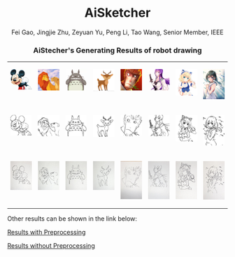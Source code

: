  <body>
    <h1 align="center">AiSketcher</h1>
      <p align="center">Fei Gao,&nbsp;Jingjie Zhu,&nbsp;Zeyuan Yu,&nbsp;Peng Li,&nbsp;Tao Wang,&nbsp;Senior Member,&nbsp;IEEE</p>
      <div class="demo">
          <h3 align="center">AiStecher's Generating Results of robot drawing</h3>
     <table style="table-layout: fixed;" align="center">
      <tr>
        <td halign="center" style="word-wrap: break-word;" valign="top">
          <p>
            <a href="images/ours_robot/41_yuan.jpg">
              <img src="images/ours_robot/41_yuan.jpg" style="width:128px">
            </a><br>
          </p>
        </td>
    <td halign="center" style="word-wrap: break-word;" valign="top">
      <p>
        <a href="images/ours_robot/42_yuan.jpg">
          <img src="images/ours_robot/42_yuan.jpg" style="width:128px">
        </a><br>
      </p>
    </td>
     <td halign="center" style="word-wrap: break-word;" valign="top">
      <p>
        <a href="images/ours_robot/43_yuan.jpeg">
          <img src="images/ours_robot/43_yuan.jpeg" style="width:128px">
        </a><br>
      </p>
    </td>
    <td halign="center" style="word-wrap: break-word;" valign="top">
      <p>
        <a href="images/ours_robot/44_yuan.jpg">
          <img src="images/ours_robot/44_yuan.jpg" style="width:128px">
        </a><br>
      </p>
    </td>
      <td halign="center" style="word-wrap: break-word;" valign="top">
      <p>
        <a href="images/ours_robot/47_yuan.jpg">
          <img src="images/ours_robot/47_yuan.jpg" style="width:128px">
        </a><br>
      </p>
    </td>
    <td halign="center" style="word-wrap: break-word;" valign="top">
      <p>
        <a href="images/ours_robot/46_yuan.jpg">
          <img src="images/ours_robot/46_yuan.jpg" style="width:128px">
        </a><br>
      </p>
    </td>
      <td halign="center" style="word-wrap: break-word;" valign="top">
      <p>
        <a href="images/ours_robot/45_yuan.jpg">
          <img src="images/ours_robot/45_yuan.jpg" style="width:55px">
        </a><br>
      </p>
    </td>
    <td halign="center" style="word-wrap: break-word;" valign="top">
      <p>
        <a href="images/ours_robot/48_yuan.jpg">
          <img src="images/ours_robot/48_yuan.jpg" style="width:60px">
        </a><br>
      </p>
    </td>
  </tr>
      <tr>
        <td halign="center" style="word-wrap: break-word;" valign="top">
          <p>
            <a href="images/ours_robot/41_generate.jpg">
              <img src="images/ours_robot/41_generate.jpg" style="width:128px">
            </a><br>
          </p>
        </td>
    <td halign="center" style="word-wrap: break-word;" valign="top">
      <p>
        <a href="images/ours_robot/42_generate.jpg">
          <img src="images/ours_robot/42_generate.jpg" style="width:128px">
        </a><br>
      </p>
    </td>
     <td halign="center" style="word-wrap: break-word;" valign="top">
      <p>
        <a href="images/ours_robot/43_generate.jpeg">
          <img src="images/ours_robot/43_generate.jpg" style="width:128px">
        </a><br>
      </p>
    </td>
    <td halign="center" style="word-wrap: break-word;" valign="top">
      <p>
        <a href="images/ours_robot/44_generate.jpg">
          <img src="images/ours_robot/44_generate.jpg" style="width:128px">
        </a><br>
      </p>
    </td>
      <td halign="center" style="word-wrap: break-word;" valign="top">
      <p>
        <a href="images/ours_robot/47_generate.jpg">
          <img src="images/ours_robot/47_generate.jpg" style="width:128px">
        </a><br>
      </p>
    </td>
    <td halign="center" style="word-wrap: break-word;" valign="top">
      <p>
        <a href="images/ours_robot/46_generate.jpg">
          <img src="images/ours_robot/46_generate.jpg" style="width:128px">
        </a><br>
      </p>
    </td>
      <td halign="center" style="word-wrap: break-word;" valign="top">
      <p>
        <a href="images/ours_robot/45_generate.jpg">
          <img src="images/ours_robot/45_generate.jpg" style="width:55px">
        </a><br>
      </p>
    </td>
    <td halign="center" style="word-wrap: break-word;" valign="top">
      <p>
        <a href="images/ours_robot/48_generate.jpg">
          <img src="images/ours_robot/48_generate.jpg" style="width:60px">
        </a><br>
      </p>
    </td>
  </tr>
      <tr>
        <td halign="center" style="word-wrap: break-word;" valign="top">
          <p>
            <a href="images/ours_robot/41.jpg">
              <img src="images/ours_robot/41.jpg" style="width:128px">
            </a><br>
          </p>
        </td>
    <td halign="center" style="word-wrap: break-word;" valign="top">
      <p>
        <a href="images/ours_robot/42.jpg">
          <img src="images/ours_robot/42.jpg" style="width:128px">
        </a><br>
      </p>
    </td>
     <td halign="center" style="word-wrap: break-word;" valign="top">
      <p>
        <a href="images/ours_robot/43.jpg">
          <img src="images/ours_robot/43.jpg" style="width:128px">
        </a><br>
      </p>
    </td>
    <td halign="center" style="word-wrap: break-word;" valign="top">
      <p>
        <a href="images/ours_robot/44.jpg">
          <img src="images/ours_robot/44.jpg" style="width:128px">
        </a><br>
      </p>
    </td>
      <td halign="center" style="word-wrap: break-word;" valign="top">
      <p>
        <a href="images/ours_robot/47.jpg">
          <img src="images/ours_robot/47.jpg" style="width:128px">
        </a><br>
      </p>
    </td>
    <td halign="center" style="word-wrap: break-word;" valign="top">
      <p>
        <a href="images/ours_robot/46.jpg">
          <img src="images/ours_robot/46.jpg" style="width:128px">
        </a><br>
      </p>
    </td>
      <td halign="center" style="word-wrap: break-word;" valign="top">
      <p>
        <a href="images/ours_robot/45.jpg">
          <img src="images/ours_robot/45.jpg" style="width:128px">
        </a><br>
      </p>
    </td>
    <td halign="center" style="word-wrap: break-word;" valign="top">
      <p>
        <a href="images/ours_robot/48.jpg">
          <img src="images/ours_robot/48.jpg" style="width:128px">
        </a><br>
      </p>
    </td>
  </tr>
</table>   
 <p>Other results can be shown in the link below:</p>
    <td halign="center" style="word-wrap: break-word;" valign="top">
      <p>
        <a href="ours_g1.html">Results with Preprocessing</a><br>
      </p>
    </td>
     <td halign="center" style="word-wrap: break-word;" valign="top">
      <p>
        <a href="ours_g2.html">Results without Preprocessing</a><br>
      </p>
    </td>
  </div>
